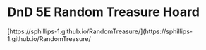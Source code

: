 
<h1>DnD 5E Random Treasure Hoard</h1>
[https://sphillips-1.github.io/RandomTreasure/](https://sphillips-1.github.io/RandomTreasure/

